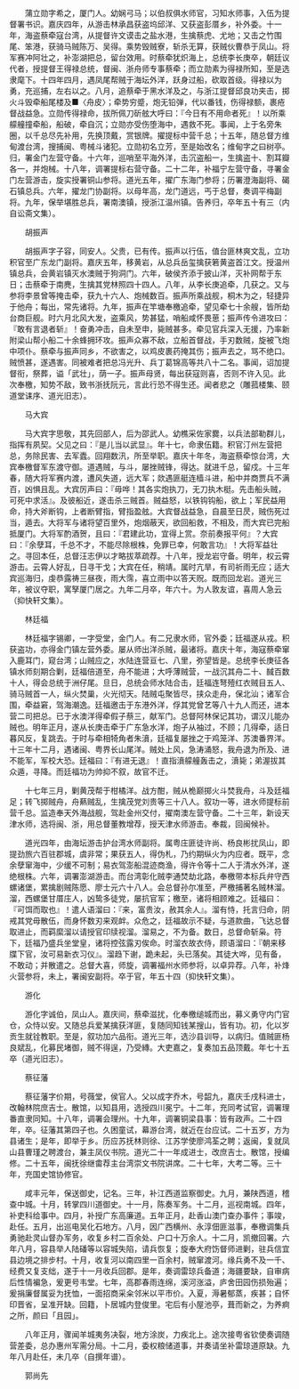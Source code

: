 <!-- { "loadSidebar": true } -->
　　蒲立勋字希之，厦门人。幼娴弓马；以伯叔俱水师官，习知水师事，入伍为提督署书识。嘉庆四年，从游击林承昌获盗坞邱洋、又获盗彭厝乡，补外委。十一年，海盗蔡牵寇台湾，从提督许文谟击之盐水港，生擒蔡虎、尤地；又击之竹围尾、笨港，获骑马贼陈万、吴得。乘势毁贼寮，斩杀无算，获贼伙曹恭于凤山。将军赛冲阿壮之，补澎湖把总，留台效用。时蔡牵犹炽海上，总统李长庚卒，朝廷议代者，授提督王得禄总统，督闽、浙舟师专事蔡牵；而立勋素为得禄所知，至是选隶麾下。十四年四月，遇凤尾帮贼于海坛外洋，跃身过船，砍取首级。得禄以为勇，充巡捕，左右以之。八月，追蔡牵于黑水洋及之，与浙江提督邱良功夹击，掷火斗毁牵船尾楼及■〈舟皮〉；牵势穷蹙，炮无铅弹，代以番钱，伤得禄额，裹疮督战益急。立勋传得禄命，拔所佩刀斫舷大呼曰：『今日有不用命者死』！以所乘艨艟撞牵船，船破，牵自沉；立勋亦受伤堕海中，遇救不死。事闻，上于名旁朱圈，以千总尽先补用，先换顶戴，赏银牌。擢提标中营千总；十五年，随总督方维甸渡台湾，搜捕闽、粤械斗诸犯。立勋初名立芳，至是始改名；维甸字之曰树亭。归，署金门左营守备。十六年，巡哨至平海外洋，击沉盗船一，生擒盗十、割耳瓣各一，并炮械。十八年，调署提标右营守备。二十二年，补福宁左营守备，寻署金门左营游击，旋实授署铜山参将。道光五年，擢广东海门参将；历署澄海副将、碣石镇总兵。六年，擢龙门协副将。以母年高，龙门道远，丐于总督，奏调平梅副将。九年，保举堪胜总兵，署南澳镇，授浙江温州镇。告养归，卒年五十有三（内自讼斋文集）。

　　胡振声

　　胡振声字子容，同安人。父贵，已有传。振声以行伍，值台匪林爽文乱，立功积官至广东龙门副将。嘉庆五年，移黄岩，从总兵岳玺擒获箬黄盗首江文。授温州镇总兵，会黄岩镇灭水澳贼于狗洞门。六年，破侯齐添于披山洋，灭补网帮于东日；击蔡牵于南麂，生擒其党林照四十四人。八年，从李长庚追牵，几获之。又与参将李景曾等掩击牵，获九十六人、炮械数百。振声所乘战舰，桐木为之，轻捷异于他舟；每出，常先诸将。九年，振声在竿塘奉檄追牵，望见牵七十余艘，皆所劫台商巨舰。时六月北风大发，盗乘风，势甚猛，哨船咸怀畏葸；振声传令进攻曰：『敢有言退者斩』！奋勇冲击，自未至申，毙贼甚多。牵见官兵深入无援，乃率新附梁山帮小船二十余蜂拥环攻。振声众寡不敌，立船首督战，手刃数贼，旋被飞炮中项仆。蔡牵与振声同乡，不欲害之，以鸡皮裹药掩其伤；振声去之，骂不绝口。贼愤甚，遂遇害。同被难者把总冯光升、兵丁葛锦高等共八十二名。事闻，诏加提督衔，祭葬，谥「武壮」，荫一子。振声母贤，每出获寇则喜，否则不许入见。此次奉檄，知势不敌，致书浙抚阮元，言此行恐不得生还。闻者悲之（雕菰楼集、颐道堂诔序、道光旧志）。

　　马大宾

　　马大宾字思敬，其先回部人，后为邵武人。幼樵采佐家爨，以兵法部勒群儿，指挥有夙契。父见之曰：『是儿当以武显』。年十七，命隶伍籍。积官汀州左营把总，务除民害、去军蠹。回翔数汛，所至举职。嘉庆十年冬，海盗蔡牵惊台湾，大宾奉檄督军东渡守御。道遇贼，与斗，屡挫贼锋，得达。就进千总，留戍。十三年春，随大将军赛内渡，遭风失道，远大军；欻遇匪艇连樯斗进，船中并商贾兵不满百，凶惧且乱。大宾厉声曰：『毋哗！其各实炮执刀，无刀执木梃。先击船头贼，可死中求活』。及彼船近，遂击杀三贼首。贼益怒，以铁钩钩船，欲上；军民益用命，持大斧断钩，上者断臂指，臂指盈舷。大宾督战益急，自晨至日昃，贼伤死过当，遁去。大将军与诸将望百里外，炮烟蔽天，欲回船救，不相及，而大宾已完船抵厦门。大将军酌酒贺，且曰：『君建此功，宜得上赏。奈前奏报平何』？大宾曰：『余孽耳，千总不才，不能尽除根株，免罪已幸，何敢言功』！大将军益壮之。寻回本任，总督汪志伊以才略拔萃疏荐。十八年，授龙岩守备。明年，权云霄游击。云霄人好乱，日寻干戈；大宾在任，稍靖。属时亢旱，有司祈雨无应；适大宾巡海归，虔恭露祷三昼夜，雨大霈，喜立雨中以答天贶。既而回龙岩。道光三年，被议夺职，寓孥厦门居之。九年二月卒，年六十。为人敦友谊，喜周人急云（抑快轩文集）。

　　林廷福

　　林廷福字锡卿，一字受堂，金门人。有二兄隶水师，官外委；廷福遂从戎。积获盗功，亦得金门镇左营外委。屡从师出洋杀贼，最诸将。嘉庆十年，海寇蔡牵窜入鹿耳门，窥台湾；山贼应之，水陆连营亘七、八里，弥望皆是。总统李长庚征各镇水师刻期合剿，廷福倍道至，舟不能进；大呼薄贼营，一战沉其舟二十、馘百数十人，得会总统于洲仔尾。旦日，总统会师水陆合击，廷福连弩殪红衣贼目五人、骑马贼首一人，纵火焚巢，火光彻天。陆贼屯聚皆尽，挟众走舟，保北汕；诸军合围，牵益窘，驾海潮逸。廷福邀击于东港外洋，俘其党曾艺等八十九人而还，进本营二司把总。已于水澳洋得牵假子蔡三，献军门。总督阿林保记其功，谓汉儿能办贼也。明年正月，遂从长庚击牵于广东急水洋，炮子从袖过，不顾；几得牵，适日暮风反，复跳去。于时与牵相犄角者朱濆，廷福复屡挫之于鸡笼洋、苏澳番界洋。十三年十二月，遇诸闽、粤界长山尾洋。贼处上风，急涛涌怒，我舟退为所及、进不能军，军校大恐。廷福曰：『有进无退』！直指濆艨艟轰击之，濆毙；弟渥拔其众遁，寻降。而廷福功为帅抑不叙，故官不迁。

　　十七年三月，剿黄茂帮于柑橘洋。战方酣，贼从桅巅掷火斗焚我舟，斗及廷福足；转飞掷贼舟，舟爇贼乱，生擒茂党刘贵等三十八人。叙功一等，进水师提标前营千总。监造奉天外海战舰，驾赴金州交付，擢南澳左营守备。二十三年，新设天津水师，选将闽、浙，用总督董教增荐，授天津水师游击。奉裁，回闽候补。

　　道光四年，由海坛游击护台湾水师副将。属粤庄匪徒许尚、杨良彬扰凤山，即提劲旅六百驻郡城，虞非常；果获五人，得伪札，乃约期纵火为内应者。既平，念余孽窜海中，少缓不可制；易衣驾澎船混迹商渔，得许令等十二人于清水外洋，遂绝根株。六年，调署澎湖游击。而台湾彰化贼李通焚劫北路，奉檄带本标兵弁守西螺诸堡，累擒剧贼陈愿、廖士元六十八人。会总督孙尔准至，严檄捕著名贼林溜。溜，西螺堡甘厝庄人，凶鸷多徒党，屡抗官军；檄至，诸将相顾难之。廷福曰：『可饵而取也』！遣人语溜曰：『来，富贵汝，赦其余人』。溜有恃，托言归命，阴戒其党毋散伍，而身怀数刃来观衅。众危之，廷福故示不疑，与道款曲，飞达总督取进止，而羁縻溜以请授官印牍视溜。溜易之，不为备。数日，总督命斩枭。符下，廷福乃盛兵坐堂皇，诸将控弦露刃俟命。时溜衣故衣侍，顾语溜曰：『朝来移牒下官，汝可易新衣习仪』。溜趋下谢，跪未起，头已落矣。其徒大哗，见有备，不敢动；并散遣之。总督大喜，师旋，调署福州水师参将，以卓异荐。八年，补烽火营参将，未上，署闽安副将。卒于官，年五十四（抑快轩文集）。

　　游化

　　游化字诚伯，凤山人。嘉庆间，蔡牵滋扰，化奉檄缒城而出，募义勇守内门官仓，众恃以安。又随总兵爱某擒获洋匪，复随同知钱某搜山，皆有功。初，化以岁贡生就铨教职。至是，叙功加六品衔。道光三年，选沙县训导，以病归。值贼匪杨良斌乱，化募民堵御，贼不得逞，乃受縳。大吏嘉之，复奏加五品顶戴。年七十五卒（道光旧志）。

　　蔡征藩

　　蔡征藩字价期，号薇堂，侯官人。父以成字乔木，号韶九，嘉庆壬戌科进士，改翰林院庶吉士。散馆，以知县用，选授四川冕宁。十二年，充同考试官，调署理番直隶同知。十八年，调署会理州。十九年，调署铜梁县事：皆有政声。二十四年，卒。征藩其第四子也。久困童试，幕游台湾，就近在台应试。二十五岁，方为县诸生；是年，即举于乡。历应苏抚林则徐、江苏学使廖鸿荃之聘；返闽，复就凤山县曹瑾之聘渡台，兼主凤仪书院。道光二十一年成进士，改庶吉士。散馆，授编修。二十五年，闽抚徐继畬荐主台湾崇文书院讲席。二十七年，大考二等。三十年，充国史馆协修官。

　　咸丰元年，保送御史，记名。三年，补江西道监察御史。九月，兼陕西道，稽查中城。十月，转掌四川道御史。十一月，陈奏军务。十二月，巡视南城。四年，补吏科给事中。四月，补授广东高廉道。五年正月，赴香山澳门查办事件；事竣，赴任。五月，出巡电吴化石地方。八月，因广西横州、永淳佃匪滋事，奉檄调集兵勇驰赴灵山督办军务，收复乡村二百余处、户口十万余人。十二月，凯撤回署。六年八月，容县举人陆磻等以容城失陷，请兵恢复；旋奉大府饬督师进剿，驻兵信宜县边境之排步村。十月，收复河以南四里一百余村，贼窜渡河。缘兵勇不及一千、经费又复支绌，遂于十一月收兵回郡。是年，奏调雷琼兵备道；海疆要缺，自审病后性情褊急，爰更号韦堂。七年，高郡春雨连绵，溪河涨溢，庐舍田园伤损殆遍；爰捐廉督属妥为抚恤，一面招商采籴邻米以平市价。入夏，溽暑郁蒸，疾甚；自怀印晋省，呈准开缺。回籍，卜居城内登俊里。宅后有小屋池亭，葺而新之，为养痾之所，颜曰「且园」。

　　八年正月，骤闻羊城夷务决裂，地方涂炭，力疾北上。途次接粤省钦使奏调随营差委，总办惠州军需分局。十二月，委权粮储道事，并奏请坐补雷琼道原缺。九年八月赴任，未几卒（自撰年谱）。

　　郭尚先

